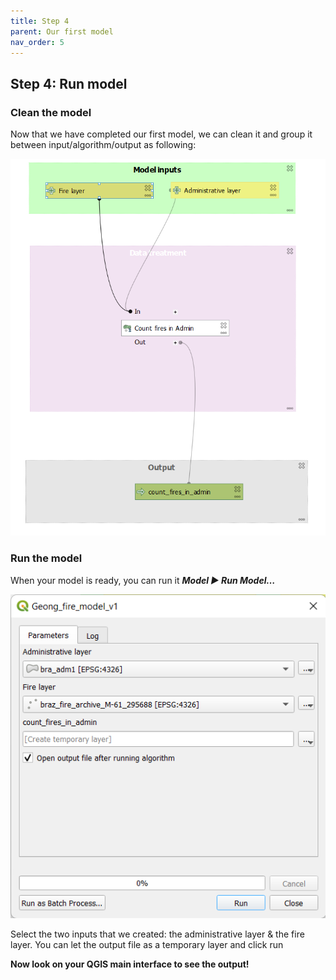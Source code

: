 ```yaml
---
title: Step 4
parent: Our first model
nav_order: 5
---
```


## Step 4: Run model



### Clean the model



Now that we have completed our first model, we can clean it and group it between input/algorithm/output as following:

![image](/assets/images/3_4_b_simple_model_final.png)



### Run the model


When your model is ready, you can run it ***Model ► Run Model…***

![image](/assets/images/3_5_run_model.png)

Select the two inputs that we created: the administrative layer & the fire layer. 
You can let the output file as a temporary layer and click run

**Now look on your QGIS main interface to see the output!**

